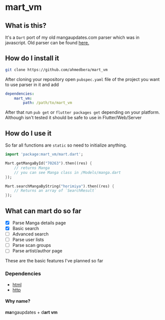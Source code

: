 # mart_vm

## What is this?
It's a `Dart` port of my old mangaupdates.com parser which was in javascript.
Old parser can be found [here.](https://github.com/ahmedbera/mudroid/blob/master/src/lib/Mangaupdates.js)

## How do I install it
```bash
git clone https://github.com/ahmedbera/mart_vm
```
After cloning your repository open `pubspec.yaml` file of the project you want to use parser in it and add
```yaml
dependencies:
    mart_vm:
        path: /path/to/mart_vm
```
After that run `pub get` or `flutter packages get` depending on your platform.
Although isn't tested it should be safe to use in Flutter/Web/Server

## How do I use it
So far all functions are `static` so need to initialize anything.
```dart
import 'package:mart_vm/mart.dart';

Mart.getMangaById("70263").then((res) {
    // returns Manga
    // you can see Manga class in /Models/manga.dart
});

Mart.searchMangaByString("horimiya").then((res) {
    // Returns an array of `SearchResult`
});

```

## What can mart do so far
- [x] Parse Manga details page
- [x] Basic search
- [ ] Advanced search
- [ ] Parse user lists
- [ ] Parse scan groups
- [ ] Parse artist/author page

These are the basic features I've planned so far

### Dependencies
+ [html](https://pub.dartlang.org/packages/html)
+ [http](https://pub.dartlang.org/packages/http)

#### Why name?
**ma**ngaupdates + d**art vm** 